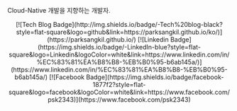 Cloud-Native 개발을 지향하는 개발자.

<!--
**kidmam/kidmam** is a ✨ _special_ ✨ repository because its `README.md` (this file) appears on your GitHub profile.

Here are some ideas to get you started:

- 🔭 I’m currently working on ...
- 🌱 I’m currently learning ...
- 👯 I’m looking to collaborate on ...
- 🤔 I’m looking for help with ...
- 💬 Ask me about ...
- 📫 How to reach me: ...
- 😄 Pronouns: ...
- ⚡ Fun fact: ...
-->

<center>[![Tech Blog Badge](http://img.shields.io/badge/-Tech%20blog-black?style=flat-square&logo=github&link=https://parksangkil.github.io/ko/)](https://parksangkil.github.io/) [![Linkedin Badge](https://img.shields.io/badge/-LinkedIn-blue?style=flat-square&logo=Linkedin&logoColor=white&link=https://www.linkedin.com/in/%EC%83%81%EA%B8%B8-%EB%B0%95-b6ab145a/)](https://www.linkedin.com/in/%EC%83%81%EA%B8%B8-%EB%B0%95-b6ab145a/) [![Facebook Badge](https://img.shields.io/badge/facebook-1877f2?style=flat-square&logo=facebook&logoColor=white&link=https://www.facebook.com/psk2343)](https://www.facebook.com/psk2343)</center>
